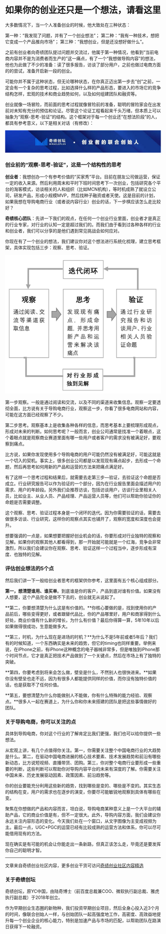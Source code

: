 # 如果你的创业还只是一个想法，请看这里

大多数情况下，当一个人准备创业的时候，他大致处在三种状态：

第一种：“我发现了问题，并有了一个创业想法”；
第二种：“我有一种技术，想把它变成一个产品推向市场”；
第三种：“我想创业，但是还没想好做什么”。

之前有创业者向奇绩团队提过问题并交流过，他属于第一种情况，他看到“当前电商内容并不是为消费者而生产的”这一痛点，有了一个“我想做导购内容”的想法，他也为此做了不少的准备：读了很多报告，访谈了部分用户，之前也做过电商方面的的尝试，准备开启新一段的创业。

可能你并不属于这种状态，但无论哪种状态，在你真正迈出第一步去“创”之前，一定会有一个复杂的思考过程，比如选择什么样的产品形态，要进入的市场它的竞争结构怎样，宏观的技术和商业趋势如何，以及如何组建团队和融资等。

创业就像一场冒险，而前面的思考过程就像冒险前的准备，聪明的冒险家会在出发前对未知有充分的预估和论证。尽管这个论证工程看起来千头万绪，但本质上可以抽象为“观察-思考-验证”的结构。这个框架对于每一个创业还“在想法阶段”的人，都具有参考意义，以下是相关对话（有修改）：

![image](https://github.com/MricalePlus/MiraclePlus/blob/main/images/%E5%A5%87%E7%BB%A91.jpeg?raw=true)

### 创业前的“观察-思考-验证”，这是一个结构性的思考
**创业者**：我想创办一个有参考价值的“买家秀”平台。目前在朋友公司做运营，保证一定的收入来源。然后利用周末和平时下班时间思考下一次创业，包括研究各个平台的淘客模式，访谈相关的人和组织（比如MCN机构），等时机成熟了就设立公司，研发产品，形成小规模MVP，然后找种子融资或者天使。这是目前的计划，如果我想在导购电商行业（或者说内容行业）创业的话，下一步棋应该怎么走比较好？

**奇绩核心团队**：先讲一下我们的观点，在任何一个创业行业里面，创业者才是真正的行业专家，对行业的认知一定是超过我们的。而我们由于看到过各种各样的行业和创业者，我们可以分享的是他们遇到常见挑战会如何应对。

你现在有了一个创业的想法，我们建议你对这个想法进行系统化梳理，建立思考框架，具体实现包括三步：观察、思考、验证。

![image](https://github.com/MricalePlus/MiraclePlus/blob/main/images/%E5%88%9B%E4%B8%9A%E6%83%B3%E6%B3%95%E6%80%9D%E8%80%83%E6%A1%86%E6%9E%B6.jpeg?raw=true)

第一步观察。一般是通过阅读和交流，以及不同的渠道来收集信息。观察一定要透彻全面，比方说有关于导购电商行业，观察这一步，你看了很多电商网站和内容，可能在这方面已经观察了不少。

第二步思考。观察基本上是收集各种各样的信息，而思考基本上要梳理形成观点，形成对未来的判断。如何思考呢？一般而言，创业公司通常是找准一个着眼点，这个着眼点就是观察商业赛道里面有哪一些用户或者客户的需求没有被满足好，要观察到痛点。

比方说，如果你发现使用多个导购电商的用户可能仍然没有被满足好，可能这就是一个切入的契机。事实上，很多创业公司都是以发现现有痛点起步，去形成一个命题，然后再思考如何用新的产品和运营的方法来把痛点满足好。

有了这样一个思考过程和结果后，就需要去走第三步—验证，去验证这个命题是否成立。行业研究报告可以作为验证的一个部分，因为在行业报告里面会描述用户的需求、用户的年龄段。另外我们会推荐访谈，包括访谈用户，访谈行业里相关人员，比如业主、从业人员、产品经理、产品运营人员等，他们可以帮助你验证你的命题是否需要调整。

这个观察、思考、验证过程本身是一个闭环的迭代。因为你需要验证的话，需要去做很多访谈、行业研究，这样你的观察点其实也铺开了，观察的宽度和深度也会提升。

想要强调的一点是，如果想要把握好创业机会的话，你要形成对行业独特的观察和见解。如果你的观察其他人都看得到，那一开始就可能就是一个红海，竞争会非常激烈，所以我们会建议你在观察、思考、验证这样一个过程当中，逐步形成有深度、也独特的见解。

### 评估创业想法的5个点
然后我们讲一下一般给创业者思考的框架供你参考，这里面有五个核心组成部分。

**第一，想清楚谁用、谁买单**。到底谁是你的客户，产品到底对谁有价值。如果没有人想要，这个产品完全是做不下去的，创业就无从说起了。

**第二，你要想清楚为什么这是有价值的。**你核心要做的是，找到使用你的产品前后，哪些变得更好，或者跟替代品比，你的产品哪里好，用户和商家得到什么好处，商业价值有什么新的增长，为什么有价值？最后你得算一算，5年10年以后如果做得很成功，生意能做多大。

**第三，时机，为什么现在是进场的时机？**为什么不是5年前或者5年后？我们有的时候知道，一个东西确实是未来的趋势，但它的timing也同样重要。举例来说，在iPhone之前，有iPhone这种概念的电子器械非常多，但是唯独到iPhone那个时间节点，它才是真正把技术产品做到了一个关键点，然后在市场上有了独特的突破。

**第四，你要考虑到将来会怎么做，壁垒是什么，不然别人也很快进来。**如果你没有壁垒也走不远，因为有很多人都能提供同样的价值，而你没有独特价值的话，也是获取不了任何价值。

**第五，要想清楚为什么你能做别人不能做，你有什么特殊的能力经验、观察点。**很多人一起在赛道上，为什么你和你未来搭建的团队是把这些事情做好的团队。

### 关于导购电商，你可以关注的点
具体到导购电商，你对这个行业的了解肯定比我们更强，我们也可以给你提供一些想法。

从宏观上讲，有几个点值得你关注。第一，你需要关注整个中国电商行业的大趋势是什么。第二，在驱动中国电商进展的核心技术要素、技术发展趋势和前沿有哪些新动态，比方说短视频、直播带货、团购。第三，你对整个电商行业要形成一些重要的判断，这些判断可以帮助你对导购内容平台的未来有深度的了解。你需要关注中国未来、历史发展驱动因素、政策因素、前沿趋势等。

你的创业要能充分利用这些新的趋势，找到哪些是变的、哪些是不变的。其实生态的结构在变，用户的需求也在逐步的演变，你要尽可能敏锐地观察到具体有哪些在变。

聚焦在你想做的产品和内容而言，坦白说，导购电商某种意义上是一个大平台的辅助产品，它的商业价值是有，但不一定很大。此外，导购内容方面，我们会建议你永远关注内容形态的变化。今天我们处在一个窗口，从文字图像为主变成视频为主。最后一点，UGC+PGC的运营已经有比较成熟的运营方法和体系，你可以尽可能借用现有的方法。

现在确实是有可能的机会让你能走出一条新路，但真正该怎么走，毕竟还是要发挥你自己的聪明才智。

---

文章来自奇绩创业社区内容，更多创业干货可访问[奇绩创业社区内容精选](https://apply.miracleplus.com/high_quality_content?s=PRteam&source_customized=GitHub)

### 关于奇绩创坛

奇绩创坛，原YC中国，由陆奇博士（前百度总裁兼COO、微软执行副总裁、雅虎执行副总裁）于2018年创立。

作为早期创业生态圈的新物种，我们投资早期创业项目，然后全身心投入近3个月的时间，像联合创始人一样，与创始团队一起高强度地工作，高密度、高效益地提升每一个创业企业的核心能力，特别是加速产品与市场的匹配，以帮助团队在路演日获得下一轮融资。
